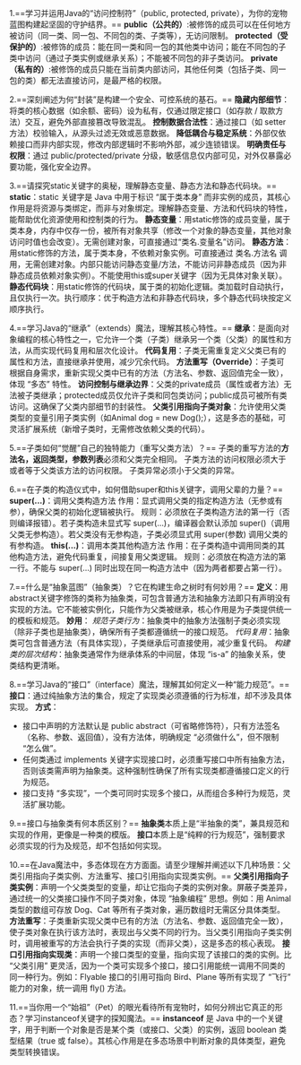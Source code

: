 1.==学习并运用Java的“访问控制符”（public, protected, private），为你的宠物蓝图构建起坚固的守护结界。==
**public（公共的）**:被修饰的成员可以在任何地方被访问（同一类、同一包、不同包的类、子类等），无访问限制。
**protected（受保护的）**:被修饰的成员：能在同一类和同一包的其他类中访问；能在不同包的子类中访问（通过子类实例或继承关系）；不能被不同包的非子类访问。
**private（私有的）**:被修饰的成员只能在当前类内部访问，其他任何类（包括子类、同一包的类）都无法直接访问，是最严格的权限。

2.==深刻阐述为何“封装”是构建一个安全、可控系统的基石。==
**隐藏内部细节**：将类的核心数据（如余额、密码）设为私有，仅通过限定接口（如存款 / 取款方法）交互，避免外部直接篡改导致混乱。
**控制数据合法性**：通过接口（如 setter 方法）校验输入，从源头过滤无效或恶意数据。
**降低耦合与稳定系统**：外部仅依赖接口而非内部实现，修改内部逻辑时不影响外部，减少连锁错误。
**明确责任与权限**：通过 public/protected/private 分级，敏感信息仅内部可见，对外仅暴露必要功能，强化安全边界。

3.==请探究static关键字的奥秘，理解静态变量、静态方法和静态代码块。==
**static**：static 关键字是 Java 中用于标识 “属于类本身” 而非实例的成员，其核心作用是将资源与类绑定，而非与对象绑定。理解静态变量、方法和代码块的特性，能帮助优化资源使用和控制类的行为。
**静态变量**：用static修饰的成员变量，属于类本身，内存中仅存一份，被所有对象共享（修改一个对象的静态变量，其他对象访问时值也会改变）。无需创建对象，可直接通过“类名.变量名”访问。
**静态方法**：用static修饰的方法，属于类本身，不依赖对象实例。可直接通过 类名.方法名 调用，无需创建对象。内部只能访问静态变量/方法，不能访问非静态成员（因为非静态成员依赖对象实例）。不能使用this或super关键字（因为无具体对象关联）。
**静态代码块**：用static修饰的代码块，属于类的初始化逻辑。类加载时自动执行，且仅执行一次。执行顺序：优于构造方法和非静态代码块，多个静态代码块按定义顺序执行。

4.==学习Java的“继承”（extends）魔法，理解其核心特性。==
**继承**：是面向对象编程的核心特性之一，它允许一个类（子类）继承另一个类（父类）的属性和方法，从而实现代码复用和层次化设计。
**代码复用**：子类无需重复定义父类已有的属性和方法，直接继承并使用，减少冗余代码。
**方法重写（Override）**：子类可根据自身需求，重新实现父类中已有的方法（方法名、参数、返回值完全一致），体现 “多态” 特性。
**访问控制与继承边界**：父类的private成员（属性或者方法）无法被子类继承；protected成员仅允许子类和同包类访问；public成员可被所有类访问。这确保了父类内部细节的封装性。
**父类引用指向子类对象**：允许使用父类类型的变量引用子类实例（如Animal dog = new Dog();），这是多态的基础，可灵活扩展系统（新增子类时，无需修改依赖父类的代码）。

5.==子类如何“觉醒”自己的独特能力（重写父类方法）？==
子类的重写方法的**方法名，返回类型，参数列表**必须和父类完全相同。
子类方法的访问权限必须大于或者等于父类该方法的访问权限。
子类异常必须小于父类的异常。

6.==在子类的构造仪式中，如何借助super和this关键字，调用父辈的力量？==
**super(...)**：调用父类构造方法
作用：显式调用父类的指定构造方法（无参或有参），确保父类的初始化逻辑被执行。
规则：必须放在子类构造方法的第一行（否则编译报错）。若子类构造未显式写 super(...)，编译器会默认添加 super()（调用父类无参构造）。若父类没有无参构造，子类必须显式用 super(参数) 调用父类的有参构造。
**this(...)**：调用本类其他构造方法
作用：在子类构造中调用同类的其他构造方法，避免代码重复，间接复用父类逻辑。
规则：必须放在构造方法的第一行。不能与 super(...) 同时出现在同一构造方法中（因为两者都要占第一行）。

7.==什么是“抽象蓝图”（抽象类）？它在构建生命之树时有何妙用？==
**定义**：用abstract关键字修饰的类称为抽象类，可包含普通方法和抽象方法即只有声明没有实现的方法。它不能被实例化，只能作为父类被继承，核心作用是为子类提供统一的模板和规范。
**妙用**：
*规范子类行为*：抽象类中的抽象方法强制子类必须实现（除非子类也是抽象类），确保所有子类都遵循统一的接口规范。
*代码复用*：抽象类可包含普通方法（有具体实现），子类继承后可直接使用，减少重复代码。
*构建类的层次结构*：抽象类通常作为继承体系的中间层，体现 “is-a” 的抽象关系，使类结构更清晰。

8.==学习Java的“接口”（interface）魔法，理解其如何定义一种“能力规范”。==
**接口**：通过纯抽象方法的集合，规定了实现类必须遵循的行为标准，却不涉及具体实现。
**方式**：
- 接口中声明的方法默认是 public abstract（可省略修饰符），只有方法签名（名称、参数、返回值），没有方法体，明确规定 “必须做什么”，但不限制 “怎么做”。
- 任何类通过 implements 关键字实现接口时，必须重写接口中所有抽象方法，否则该类需声明为抽象类。这种强制性确保了所有实现类都遵循接口定义的行为规范。
- 接口支持 “多实现”，一个类可同时实现多个接口，从而组合多种行为规范，灵活扩展功能。

9.==接口与抽象类有何本质区别？==
**抽象类**本质上是“半抽象的类”，兼具规范和实现的作用，更像是一种类的模版。
**接口**本质上是“纯粹的行为规范”，强制要求必须实现的行为及规范，却不包括如何实现。

10.==在Java魔法中，多态体现在方方面面。请至少理解并阐述以下几种场景：父类引用指向子类实例、方法重写、接口引用指向实现类实例。==
**父类引用指向子类实例**：声明一个父类类型的变量，却让它指向子类的实例对象。屏蔽子类差异，通过统一的父类接口操作不同子类对象，体现 “抽象编程” 思想。例如：用 Animal 类型的数组可存放 Dog、Cat 等所有子类对象，遍历数组时无需区分具体类型。
**方法重写**：子类重新实现父类中已有的方法（方法名、参数、返回值完全一致），使子类对象在执行该方法时，表现出与父类不同的行为。当父类引用指向子类实例时，调用被重写的方法会执行子类的实现（而非父类），这是多态的核心表现。
**接口引用指向实现类**：声明一个接口类型的变量，指向实现了该接口的类的实例。比 “父类引用” 更灵活，因为一个类可实现多个接口，接口引用能统一调用不同类的同一种行为。例如：Flyable 接口的引用可指向 Bird、Plane 等所有实现了 “飞行” 能力的对象，统一调用 fly() 方法。

11.==当你用一个“始祖”（Pet）的眼光看待所有宠物时，如何分辨出它真正的形态？学习instanceof关键字的探知魔法。==
**instanceof** 是 Java 中的一个关键字，用于判断一个对象是否是某个类（或接口、父类）的实例，返回 boolean 类型结果（true 或 false）。其核心作用是在多态场景中判断对象的具体类型，避免类型转换错误。